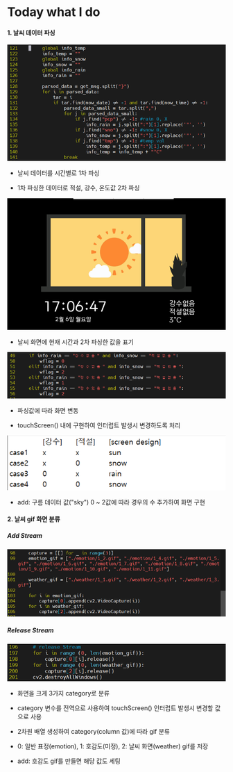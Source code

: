 # Today what I do

#### 1. 날씨 데이터 파싱

![image.png](./image.png)

- 날씨 데이터를 시간별로 1차 파싱

- 1차 파싱한 데이터로 적설, 강수, 온도값 2차 파싱

![image-2.png](./image-2.png)

- 날씨 화면에 현재 시간과 2차 파싱한 값을 표기

![image-5.png](./image-5.png)

- 파싱값에 따라 화면 변동

- touchScreen() 내에 구현하여 인터럽트 발생시 변경하도록 처리

![image-1.png](./image-1.png)

- add: 구름 데이터 값("sky") 0 ~ 2값에 따라 경우의 수 추가하여 화면 구현

#### 2. 날씨 gif 화면 분류

##### Add Stream

![image-3.png](./image-3.png)

##### Release Stream

![image-4.png](./image-4.png)

- 화면을 크게 3가지 category로 분류

- category 변수를 전역으로 사용하여 touchScreen() 인터럽트 발생시 변경할 값으로 사용

- 2차원 배열 생성하여 category(column 값)에 따라 gif 분류

- 0: 일반 표정(emotion), 1: 호감도(미정), 2: 날씨 화면(weather) gif를 저장

- add: 호감도 gif를 만들면 해당 값도 세팅
